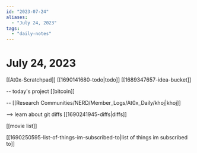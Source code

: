 ```yaml
---
id: "2023-07-24"
aliases:
  - "July 24, 2023"
tags:
  - "daily-notes"
---
```


# July 24, 2023

[[At0x-Scratchpad]]
[[1690141680-todo|todo]]
[[1689347657-idea-bucket]]


-- today's project [[bitcoin]]

-- [[Research Communities/NERD/Member_Logs/At0x_Daily/khoj|khoj]] 

--> learn about git diffs [[1690241945-diffs|diffs]] 


[[movie list]]

[[1690250595-list-of-things-im-subscribed-to|list of things im subscribed to]]
